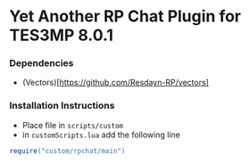 # Yet Another RP Chat Plugin for TES3MP 8.0.1

### Dependencies
 - (Vectors)[https://github.com/Resdayn-RP/vectors]

### Installation Instructions
 - Place file in ```scripts/custom```
 - in ```customScripts.lua``` add the following line
 ```lua
require("custom/rpchat/main")
 ```
